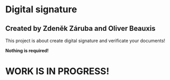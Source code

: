 # Digital signature

## Created by Zdeněk Záruba and Oliver Beauxis

This project is about create digital signature and verificate your documents!

<b>Nothing is required!</b>

# WORK IS IN PROGRESS!

